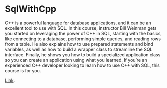 # SqlWithCpp
C++ is a powerful language for database applications, and it can be an excellent tool to use with SQL. In this course, instructor Bill Weinman gets you started on leveraging the power of C++ in SQL, starting with the basics, like connecting to a database, performing simple queries, and reading rows from a table. He also explains how to use prepared statements and bind variables, as well as how to build a wrapper class to streamline the SQL interface. Finally, he shows you how to build a specialized application class so you can create an application using what you learned. If you’re an experienced C++ developer looking to learn how to use C++ with SQL, this course is for you.


[Link](https://www.linkedin.com/learning/using-sql-with-c-plus-plus/).

